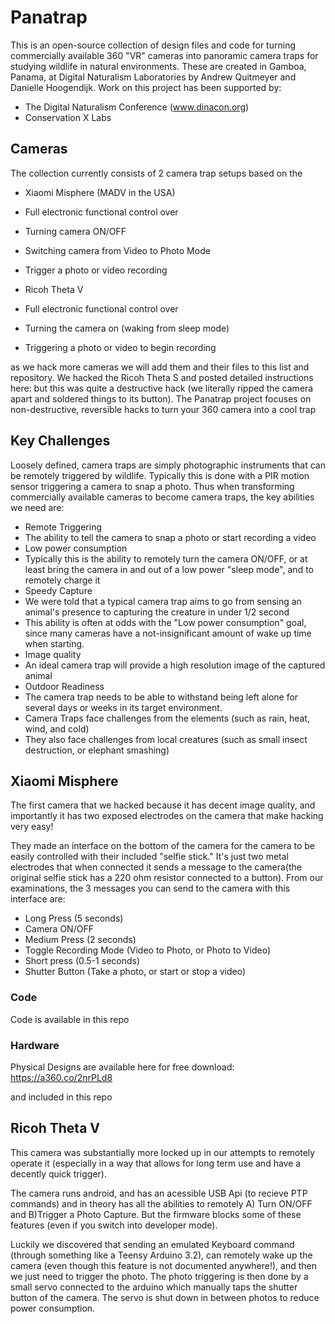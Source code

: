 # Panatrap
This is an open-source collection of design files and code for turning commercially available 360 "VR" cameras into panoramic camera traps for studying wildlife in natural environments.
These are created in Gamboa, Panama, at Digital Naturalism Laboratories by Andrew Quitmeyer and Danielle Hoogendijk. Work on this project has been supported by:
- The Digital Naturalism Conference (www.dinacon.org)
- Conservation X Labs

## Cameras
The collection currently consists of 2 camera trap setups based on the

- Xiaomi Misphere (MADV in the USA)
 - Full electronic functional control over 
  - Turning camera ON/OFF
  - Switching camera from Video to Photo Mode
  - Trigger a photo or video recording

- Ricoh Theta V
 - Full electronic functional control over
  - Turning the camera on (waking from sleep mode)
  - Triggering a photo or video to begin recording

as we hack more cameras we will add them and their files to this list and repository.
We hacked the Ricoh Theta S and posted detailed instructions here:
but this was quite a destructive hack (we literally ripped the camera apart and soldered things to its button). The Panatrap project focuses on non-destructive, reversible hacks to turn your 360 camera into a cool trap

## Key Challenges
Loosely defined, camera traps are simply photographic instruments that can be remotely triggered by wildlife. Typically this is done with a PIR motion sensor triggering a camera to snap a photo.
Thus when transforming commercially available cameras to become camera traps, the key abilities we need are:
- Remote Triggering
 - The ability to tell the camera to snap a photo or start recording a video
- Low power consumption
 - Typically this is the ability to remotely turn the camera ON/OFF, or at least bring the camera in and out of a low power "sleep mode", and to remotely charge it
- Speedy Capture
 - We were told that a typical camera trap aims to go from sensing an animal's presence to capturing the creature in under 1/2 second
 - This ability is often at odds with the "Low power consumption" goal, since many cameras have a not-insignificant amount of wake up time when starting.
- Image quality
 - An ideal camera trap will provide a high resolution image of the captured animal
- Outdoor Readiness
 - The camera trap needs to be able to withstand being left alone for several days or weeks in its target environment.
 - Camera Traps face challenges from the elements (such as rain, heat, wind, and cold)
 - They also face challenges from local creatures (such as small insect destruction, or elephant smashing)


## Xiaomi Misphere
The first camera that we hacked because it has decent image quality, and importantly it has two exposed electrodes on the camera that make hacking very easy!

They made an interface on the bottom of the camera for the camera to be easily controlled with their included "selfie stick." It's just two metal electrodes that when connected it sends a message to the camera(the original selfie stick has a 220 ohm resistor connected to a button).
From our examinations, the 3 messages you can send to the camera with this interface are:
- Long Press (5 seconds)
 - Camera ON/OFF
- Medium Press (2 seconds)
 - Toggle Recording Mode (Video to Photo, or Photo to Video)
- Short press (0.5-1 seconds)
 - Shutter Button (Take a photo, or start or stop a video)
 
 ### Code
 Code is available in this repo
 
 ### Hardware
 Physical Designs are available here for free download:
 https://a360.co/2nrPLd8
 
 and included in this repo
 


## Ricoh Theta V
This camera was substantially more locked up  in our attempts to remotely operate it (especially in a way that allows for long term use and have a decently quick trigger).

The camera runs android, and has an acessible USB Api (to recieve PTP commands) and in theory has all the abilities to remotely A) Turn ON/OFF and B)Trigger a Photo Capture. But the firmware blocks some of these features (even if you switch into developer mode).

Luckily we discovered that sending an emulated Keyboard command (through something like a Teensy Arduino 3.2), can remotely wake up the camera (even though this feature is not documented anywhere!), and then we just need to trigger the photo.
The photo triggering is then done by a small servo connected to the arduino which manually taps the shutter button of the camera. The servo is shut down in between photos to reduce power consumption.
